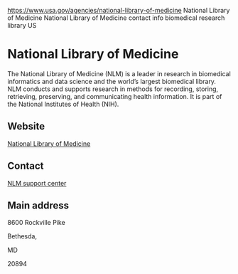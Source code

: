 

https://www.usa.gov/agencies/national-library-of-medicine
National Library of Medicine
National Library of Medicine contact info
biomedical research library US

National Library of Medicine
============================

The National Library of Medicine (NLM) is a leader in research in biomedical informatics and data science and the world’s largest biomedical library. NLM conducts and supports research in methods for recording, storing, retrieving, preserving, and communicating health information. It is part of the National Institutes of Health (NIH).

Website
-------

[National Library of Medicine](https://www.nlm.nih.gov/)

Contact
-------

[NLM support center](https://support.nlm.nih.gov/?deptID=28054)

Main address
------------

8600 Rockville Pike
  
Bethesda,

MD

20894
